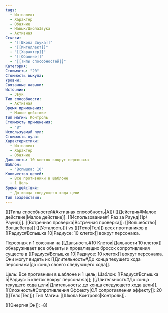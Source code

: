 ```yaml
---
tags:
  - Интеллект
  - Характер
  - Обаяние
  - Навык/ШколаЗвука
  - Активная
Ссылки:
  - "[[Школа Звука]]"
  - "[[Интеллект]]"
  - "[[Характер]]"
  - "[[Обаяние]]"
  - "[[Типы способностей]]"
Категория: 
Стоимость: "20"
Стоимость выкупа: 
Уровни: 
Связанные навыки: 
Источник:
  - Звук
Тип способности:
  - Активная
Время применения:
  - Малое действие
Тип магии: Контроль
Стоимость применения:
  - "8"
Используемый пул: 
Стоимость пула: 
Характеристики:
  - Интеллект
  - Характер
  - Обаяние
Дальность: 10 клеток вокруг персонажа
Шаблон:
  - "Вспышка: 10"
Количество целей:
  - Все противники в шаблоне
  - 1 Цель
Время действия:
  - До конца следующего хода цели
Тип воздействия:
---
```

([[Типы способностей#Активная способность|А]]) [[Действия#Малое действие|Малое действие]]. [[Использование#1 Раз за Раунд|(1р/Раунд)]]. [[Встречная проверка|Встречная проверка]]: [[Волшебство|Волшебства]] ([[Усталость]]) vs ([[Тело|Тел]]) всех противников в [[Радиус#Вспышка 10|Радиусе: 10 клеток]] вокруг персонажа. 

Персонаж и 1 союзник на [[Дальность#10 Клеток|Дальности 10 клеток]] обнаруживает все объекты и проваливших бросок сопротивления существ в [[Радиус#Вспышка 10|Радиусе: 10 клеток]] вокруг персонажа. Они могут видеть их [[Длительность#До конца текущего хода персонажа|до конца своего следующего хода]]. 

Цель: Все противники в шаблоне и 1 цель; Шаблон: [[Радиус#Вспышка 5|Радиус: 5 клеток вокруг персонажа]]; [[Длительность#До конца текущего хода цели|Длительность: до конца следующего хода цели]]. [[Сложность#Cопротивления Эффекту|СЛ сопротивления эффекту]]: 20 ([[Тело|Тел]]) Тип Магии: [[Школа Контроля|Контроль]].

([[Энергия|Эн]]: -8)